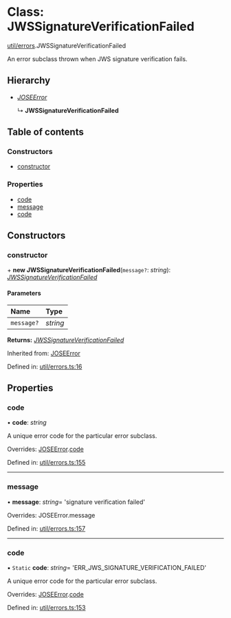 # Class: JWSSignatureVerificationFailed

[util/errors](../modules/util_errors.md).JWSSignatureVerificationFailed

An error subclass thrown when JWS signature verification fails.

## Hierarchy

- [*JOSEError*](util_errors.joseerror.md)

  ↳ **JWSSignatureVerificationFailed**

## Table of contents

### Constructors

- [constructor](util_errors.jwssignatureverificationfailed.md#constructor)

### Properties

- [code](util_errors.jwssignatureverificationfailed.md#code)
- [message](util_errors.jwssignatureverificationfailed.md#message)
- [code](util_errors.jwssignatureverificationfailed.md#code)

## Constructors

### constructor

\+ **new JWSSignatureVerificationFailed**(`message?`: *string*): [*JWSSignatureVerificationFailed*](util_errors.jwssignatureverificationfailed.md)

#### Parameters

| Name | Type |
| :------ | :------ |
| `message?` | *string* |

**Returns:** [*JWSSignatureVerificationFailed*](util_errors.jwssignatureverificationfailed.md)

Inherited from: [JOSEError](util_errors.joseerror.md)

Defined in: [util/errors.ts:16](https://github.com/panva/jose/blob/v3.12.1/src/util/errors.ts#L16)

## Properties

### code

• **code**: *string*

A unique error code for the particular error subclass.

Overrides: [JOSEError](util_errors.joseerror.md).[code](util_errors.joseerror.md#code)

Defined in: [util/errors.ts:155](https://github.com/panva/jose/blob/v3.12.1/src/util/errors.ts#L155)

___

### message

• **message**: *string*= 'signature verification failed'

Overrides: JOSEError.message

Defined in: [util/errors.ts:157](https://github.com/panva/jose/blob/v3.12.1/src/util/errors.ts#L157)

___

### code

▪ `Static` **code**: *string*= 'ERR\_JWS\_SIGNATURE\_VERIFICATION\_FAILED'

A unique error code for the particular error subclass.

Overrides: [JOSEError](util_errors.joseerror.md).[code](util_errors.joseerror.md#code)

Defined in: [util/errors.ts:153](https://github.com/panva/jose/blob/v3.12.1/src/util/errors.ts#L153)

